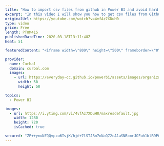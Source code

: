 ```yaml
---
title: "How to import csv files from github in Power BI and avoid hard coded columns"
excerpt: "In this video I will show you how to get csv files from Github into Power BI and how to avoid hard coding columns when importing csv files.  The file is available for download in the download center - Community downloads. Please, use this dataset responsibly!! Here you can download all the pbix files:"
originalUrl: https://youtube.com/watch?v=4vfAz7XDuH0
type: video
price: Free
length: PT8M41S
publishedDateTime: 2020-03-18T13:11:48Z
heat: 51

featuredContent: "<iframe width=\"800\" height=\"500\" frameborder=\"0\" src=\"https://www.youtube.com/embed/4vfAz7XDuH0\" allow=\"accelerometer; autoplay; encrypted-media; gyroscope; picture-in-picture\" allowfullscreen></iframe>"

provider:
  name: Curbal
  domain: curbal.com
  images:
    - url: https://everyday-cc.github.io/powerbi/assets/images/organizations/curbal.com-50x50.jpg
      width: 50
      height: 50

topics:
  - Power BI

images:
  - url: https://i.ytimg.com/vi/4vfAz7XDuH0/maxresdefault.jpg
    width: 1280
    height: 720
    isCached: true

secured: "ZP++ynuNZQQvpzu6IsjK/hjd+7lSTJ8n7oNaQ72cA1aSNBcmrJOFuh1blR9P0iGqva2Xwq2CnrZ72Qyw+wSIuxvYsy+ZG4gdX/7w3Wuej3pID0EdPxy7WcJCqzWTHO/YRLa/+dYHV8BSMnROOFsVi4f72WsDJHvs9FK9nGcNEHN5DkvEpqeGOimKhSwPbYLucAWfvPH5k8RyRmW5LKzZzCXD4hfby7X1ivvGsgigpZaGIeLnqCkdUTrd1E3BmOayWqz3VmyLHZ+VS/rdXROZyFebBo7xxYDVsjBbp6IcXMq6FKxFHhFcBZLXZajcebGbRe8bomJUHDngaBroYYrmgJ1RhXMHEV79aSJ1YWs4SJH9oijyN8TsPayd/JLtzyXr5SyPo+KhFYSdu2BTSEaB1xnGcLRbNtsBfhV2Tqh3dbw=;3mCREgSZsUeGiVJUfDpvag=="
---
```


